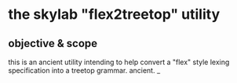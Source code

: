 # the skylab "flex2treetop" utility

## objective & scope

this is an ancient utility intending to help convert a "flex" style
lexing specification into a treetop grammar. ancient.
_
